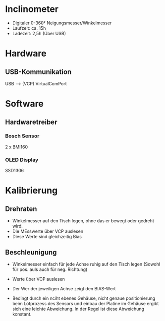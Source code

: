 # Inclinometer

- Digitaler 0-360° Neigungsmesser/Winkelmesser
- Laufzeit: ca. 15h
- Ladezeit: 2,5h (Über USB)

# Hardware



## USB-Kommunikation
USB --> (VCP) VirtualComPort

# Software

## Hardwaretreiber

### Bosch Sensor

2 x BMI160

### OLED Display

SSD1306

# Kalibrierung

## Drehraten
- Winkelmesser auf den Tisch legen, ohne das er bewegt oder gedreht wird.
- Die MEsswerte über VCP auslesen
- Diese Werte sind gleichzeitig Bias

## Beschleunigung

- Winkelmesser einfach für jede Achse ruhig auf den Tisch legen (Sowohl für pos. auls auch für neg. Richtung)
- Werte über VCP auslesen
- Der Wer der jeweiligen Achse zeigt den BIAS-Wert

- Bedingt durch ein nciht ebenes Gehäuse, nicht genaue positionierung beim Lötprozess des Sensors und einbau der Platine im Gehäuse ergibt sich eine leichte Abweichung. In der Regel ist diese Abweichung konstant.


